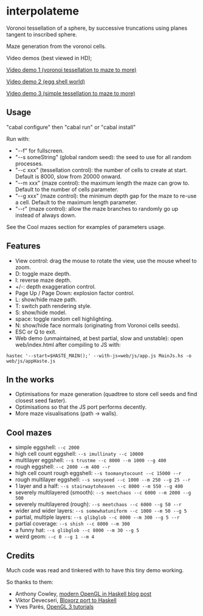interpolateme
=============

Voronoi tessellation of a sphere, by successive truncations using planes tangent to inscribed sphere.

Maze generation from the voronoi cells.

Video demos (best viewed in HD);

[Video demo 1 (voronoi tessellation to maze to more)](https://www.youtube.com/watch?v=86twBpK1YIs)

[Video demo 2 (egg shell world)](https://youtu.be/QiNU-jJ_odc)

[Video demo 3 (simple tessellation to maze to more)](https://www.youtube.com/watch?v=GorqpNm6wTg)


Usage
-----

"cabal configure" then "cabal run" or "cabal install"

Run with:

* "--f" for fullscreen.
* "--s someString" (global random seed): the seed to use for all random processes.
* "--c xxx" (tessellation control): the number of cells to create at start. Default is 8000, slow from 20000 onward.
* "--m xxx" (maze control): the maximum length the maze can grow to. Default to the number of cells parameter.
* "--g xxx" (maze control): the minimum depth gap for the maze to re-use a cell. Default to the maximum length parameter.
* "--r" (maze control): allow the maze branches to randomly go up instead of always down.

See the Cool mazes section for examples of parameters usage.

Features
--------

* View control: drag the mouse to rotate the view, use the mouse wheel to zoom.
* D: toggle maze depth.
* I: reverse maze depth.
* +/-: depth exaggeration control.
* Page Up / Page Down: explosion factor control.
* L: show/hide maze path.
* T: switch path rendering style.
* S: show/hide model.
* space: toggle random cell highlighting.
* N: show/hide face normals (originating from Voronoi cells seeds).
* ESC or Q to exit.
* Web demo (unmaintained, at best partial, slow and unstable): open web/index.html after compiling to JS with:

``hastec '--start=$HASTE_MAIN();' --with-js=web/js/app.js MainJs.hs -o web/js/appHaste.js``

In the works
------------

* Optimisations for maze generation (quadtree to store cell seeds and find closest seed faster).
* Optimisations so that the JS port performs decently.
* More maze visualisations (path -> walls).

Cool mazes
----------
* simple eggshell: ``--c 2000``
* high cell count eggshell: ``--s imullinaty --c 10000``
* multilayer eggshell: ``--s trustme --c 8000 --m 1000 --g 400``
* rough eggshell: ``--c 2000 --m 400 --r``
* high cell count rough eggshell: ``--s toomanytocount --c 15000 --r``
* rough multilayer eggshell: ``--s sexyseed --c 1000 --m 250 --g 25 --r``
* 1 layer and a half: ``--s stairwaytoheaven --c 8000 --m 550 --g 400``
* severely multilayered (smooth): ``--s meetchaos --c 6000 --m 2000 --g 500``
* severely multilayered (rough): ``--s meetchaos --c 6000 --g 50 --r``
* wider and wider layers: ``--s somewhatuniform --c 1000 --m 50 --g 5``
* partial, multiple layers: ``--s glibglob --c 8000 --m 300 --g 5 --r``
* partial coverage: ``--s shish --c 8000 --m 300``
* a funny hat: ``--s glibglob --c 8000 --m 30 --g 5``
* weird geom: ``--c 0 --g 1 --m 4``

Credits
-------

Much code was read and tinkered with to have this tiny demo working.

So thanks to them:

* Anthony Cowley, [modern OpenGL in Haskell blog post](http://www.arcadianvisions.com/blog/?p=224)
* Viktor Devecseri, [Bloxorz port to Haskell](https://hackage.haskell.org/package/bloxorz-0.1.2)
* Yves Parès, [OpenGL 3 tutorials](https://github.com/YPares/Haskell-OpenGL3.1-Tutos)
